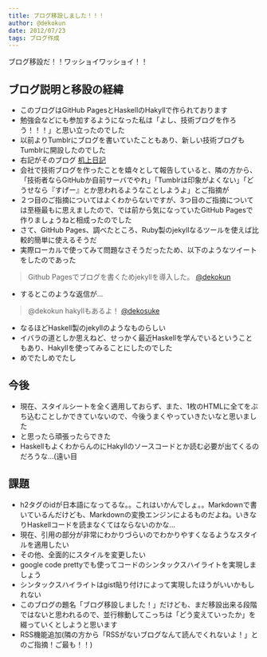 ```yaml
---
title: ブログ移設しました！！！
author: @dekokun
date: 2012/07/23
tags: ブログ作成
---
```


ブログ移設だ！！ワッショイワッショイ！！

## ブログ説明と移設の経緯

* このブログはGitHub PagesとHaskellのHakyllで作られております
* 勉強会などにも参加するようになった私は「よし、技術ブログを作ろう！！！」と思い立ったのでした
* 以前よりTumblrにブログを書いていたこともあり、新しい技術ブログもTumblrに開設したのでした
* 右記がそのブログ [机上日記](http://www.tumblr.com/blog/dekotech)
* 会社で技術ブログを作ったことを嬉々として報告していると、隣の方から、「技術者ならGitHubか自前サーバでやれ」「Tumblrは印象がよくない」「どうせなら『すげー』とか思われるようなことしようよ」とご指摘が
* ２つ目のご指摘についてはよくわからないですが、3つ目のご指摘については至極最もに思えましたので、では前から気になっていたGitHub Pagesで作りましょうねと相成ったのでした
* さて、GitHub Pages、調べたところ、Ruby製のjekyllなるツールを使えば比較的簡単に使えるそうだ
* 実際ローカルで使ってみて問題なさそうだったため、以下のようなツイートをしたのであった

> Github Pagesでブログを書くためjekyllを導入した。
> [@dekokun](https://twitter.com/dekokun/status/227379652736475137)

* するとこのような返信が…

> @dekokun hakyllもあるよ！
> [@dekosuke](https://twitter.com/dekosuke/status/227379999064330242)

* なるほどHaskell製のjekyllのようなものらしい
* イバラの道としか思えねど、せっかく最近Haskellを学んでいるということもあり、Hakyllを使ってみることにしたのでした
* めでたしめでたし

## 今後

* 現在、スタイルシートを全く適用しておらず、また、1枚のHTMLに全てをぶち込むことしかできていないので、今後うまくやっていきたいなと思いました
* と思ったら頑張ったらできた
* HaskellもよくわからんのにHakyllのソースコードとか読む必要が出てくるのだろうな…(遠い目

## 課題

* h2タグのidが日本語になってるな。。これはいかんでしょ。。Markdownで書いているんだけども、Markdownの変換エンジンによるものだよね。いきなりHaskellコードを読まなくてはならないのかな…
* 現在、引用の部分が非常にわかりづらいのでわかりやすくなるようなスタイルを適用したい
* その他、全面的にスタイルを変更したい
* google code prettyでも使ってコードのシンタックスハイライトを実現しましょう
* シンタックスハイライトはgist貼り付けによって実現したほうがいいかもしれない
* このブログの題名「ブログ移設しました！」だけども、まだ移設出来る段階ではないと思われるので、並行稼動してこっちは「どう変えていったか」を綴っていくとしようと思います
* RSS機能追加(隣の方から「RSSがないブログなんて読んでくれないよ！」とのご指摘！ご最も！！)
